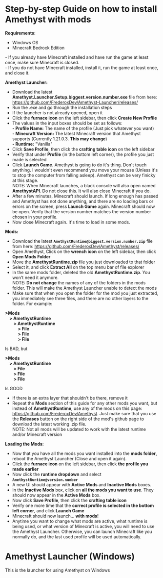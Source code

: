 # Step-by-step Guide on how to install Amethyst with mods

**Requirements:**
* Windows OS
* Minecraft Bedrock Edition

\- If you already have Minecraft installed and have run the game at least once, make sure Minecraft is closed.  
\- If you do not have Minecraft installed, install it, run the game at least once, and close it.  

**Amethyst Launcher:**
* Download the latest **Amethyst.Launcher.Setup.biggest.version.number.exe** file from here: https://github.com/FrederoxDev/Amethyst-Launcher/releases/
* Run the .exe and go through the installation steps
* If the launcher is not already opened, open it
* Click the **furnace icon** on the left sidebar, then click **Create New Profile**
* The values in the input boxes should be set as follows:  
**\- Profile Name:** The name of the profile (Just pick whatever you want)  
**\- Minecraft Version:** The latest Minecraft version that Amethyst supports (Currently 1.21.0.3. **This may change**)  
**\- Runtime:** "Vanilla"  
* Click **Save Profile**, then click the **crafting table icon** on the left sidebar
* Verify that under **Profile** (in the bottom left corner), the profile you just made is selected
* Click **Launch Game**. Amethyst is going to do it's thing. Don't touch anything. I wouldn't even recommend you move your mouse (Unless it's to stop the computer from falling asleep). Amethyst can be very finicky at this stage.  
NOTE: When Minecraft launches, a black console will also open named **AmethystAPI**. Do not close this. It will also close Minecraft if you do.
* After a few minutes, Minecraft should launch. If long enough has passed and Amethyst has not done anything, and there are no loading bars or errors on the screen, press **Launch Game** again. Minecraft should now be open. Verify that the version number matches the version number chosen in your profile.
* Now close Minecraft again. It's time to load in some mods.

**Mods:**
* Download the latest **`AmethystRuntime@biggest.version.number.zip`** file from here: https://github.com/FrederoxDev/Amethyst/releases/
* Open Amethyst, Click on the **wrench icon** on the left sidebar, then click **Open Mods Folder**
* Move the **AmethystRuntime.zip** file you just downloaded to that folder
* Select it, and click **Extract All** on the top menu bar of file explorer
* In the same mods folder, deleted the old **AmethystRuntime.zip**. You won't need it anymore.  
NOTE: **Do not change** the names of any of the folders in the mods folder. This will make the Amethyst Launcher unable to detect the mods
* Make sure that when you open the folder for the mod you just extracted, you immediately see three files, and there are no other layers to the folder. For example:
  
**\>Mods  
    &emsp;\> AmethystRuntime  
         &emsp;&emsp;\> AmethystRuntime  
              &emsp;&emsp;&emsp;\> File  
              &emsp;&emsp;&emsp;\> File  
              &emsp;&emsp;&emsp;\> File**  
              
Is BAD, but 

**\>Mods  
    &emsp;\> AmethystRuntime  
         &emsp;&emsp;\> File  
         &emsp;&emsp;\> File  
         &emsp;&emsp;\> File**  
         
Is GOOD

* If there is an extra layer that shouldn't be there, remove it
* Repeat the **Mods** section of this guide for any other mods you want, but instead of **AmethystRuntime**,  use any of the mods on this page: https://github.com/FrederoxDev/Amethyst. Just make sure that you use the **Releases** button on the right side of the mod's github page to download the latest working .zip file.  
NOTE: Not all mods will be updated to work with the latest runtime and/or Minecraft version

**Loading the Mods:**  
* Now that you have all the mods you want installed into the **mods folder**, reboot the Amethyst Launcher (Close and open it again).
* Click the **furnace icon** on the left sidebar, then click **the profile you made earlier**
* Now click the **runtime dropdown** and select **`AmethystRuntime@version.number`**
* A new UI should appear with **Active Mods** and **Inactive Mods** boxes.
* In the **Inactive Mods** box, click on **all the mods you want to use**. They should now appear in the **Active Mods** box.
* Now click **Save Profile**, then click the **crafting table icon**
* Verify one more time that the **correct profile is selected in the bottom left corner**, and click **Launch Game**
* Minecraft should now launch... **with mods!**
* Anytime you want to change what mods are active, what runtime is being used, or what version of Minecraft is active, you will need to use the Amethyst Launcher. Otherwise, you can launch Minecraft like you normally do, and the last used profile will be used automatically.

# Amethyst Launcher (Windows)

This is the launcher for using Amethyst on Windows
